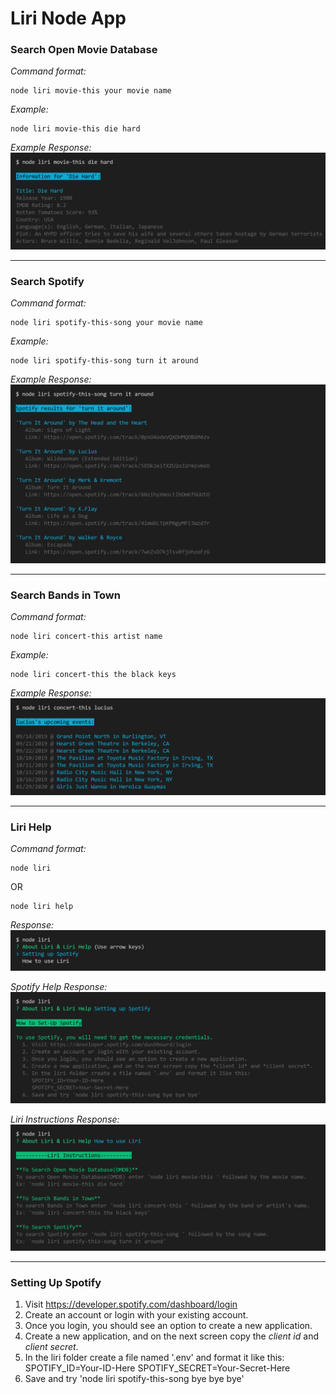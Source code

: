 # Liri Node App

### Search Open Movie Database
*Command format:*
```
node liri movie-this your movie name
```

*Example:*
```
node liri movie-this die hard
```

*Example Response:*
![Example of an Open Movie Database response.](images/liri_movie-this.png)
  
---
### Search Spotify
*Command format:*
```
node liri spotify-this-song your movie name
```

*Example:*
```
node liri spotify-this-song turn it around
```

*Example Response:*
![Example of a Spotify response.](images/liri_spotify-this.png)

---
### Search Bands in Town
*Command format:*
```
node liri concert-this artist name
```

*Example:*
```
node liri concert-this the black keys
```

*Example Response:*
![Example of a Bands in Town response.](images/liri_concert-this.png)

---
### Liri Help

*Command format:*
```
node liri
```
OR
```
node liri help
```

*Response:*
![Liri Help Choices](images/liri.png)

*Spotify Help Response:*
![Liri Spotify Help Response](images/liri_spotify-instruct.png)

*Liri Instructions Response:*
![Liri Instructions Response](images/liri_instructions.png)

---
### Setting Up Spotify
 1. Visit https://developer.spotify.com/dashboard/login
 2. Create an account or login with your existing account.
 3. Once you login, you should see an option to create a new application.
 4. Create a new application, and on the next screen copy the *client id* and *client secret*.
 5. In the liri folder create a file named '.env' and format it like this:  SPOTIFY_ID=Your-ID-Here  SPOTIFY_SECRET=Your-Secret-Here
 6. Save and try 'node liri spotify-this-song bye bye bye'
